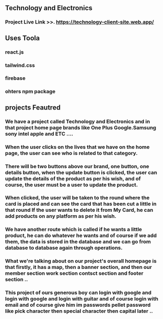 ## Technology and Electronics

### Project Live Link  >>.   https://technology-client-site.web.app/
## Uses Toola 
### react.js
### tailwind.css
### firebase
### ohters npm package


## projects Feautred 

### We have a project called Technology and Electronics and in that project home page brands like One Plus Google.Samsung sony intel apple and   ETC .... 

### When the user clicks on the lives that we have on the home page, the user can see who is related to that category. 


 ### There will be two buttons above our brand, one button, one details button, when the update button is clicked, the user can update the details of the product as per his wish, and of course, the user must be a user to update the product.

 ### When clicked, the user will be taken to the round where the card is placed and can see the card that has been cut a little in that round If the user wants to delete it from My Card, he can add products on any platform as per his wish.

 ###  We have another route which is called if he wants a little product, he can do whatever he wants and of course if we add them, the data is stored in the database and we can go from database to database again through operations.

 ### What we're talking about on our project's overall homepage is that firstly, it has a map, then a banner section, and then our member section work section  contsct section and footer section  .. 

 ### This project of ours generous boy can login with google and login with google and login with guitar and of course login with email and of course give him im passwords pellet password like pick character then special character then capital later .. 

